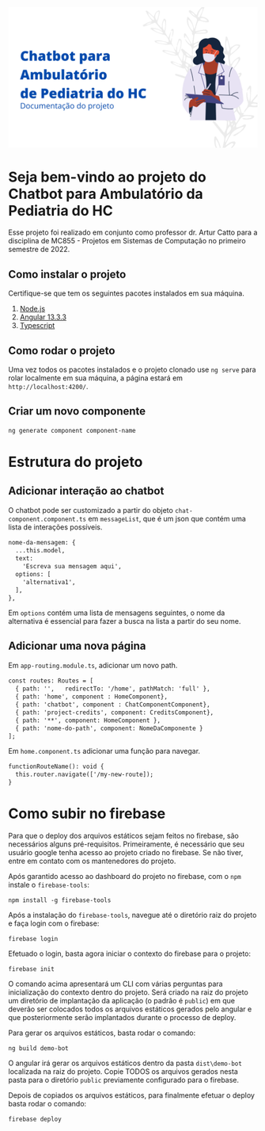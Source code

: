 ![](https://raw.githubusercontent.com/mc855-grupo-8/demo-bot/19-desenvolver-documenta%C3%A7%C3%A3o-no-readme/docs/header.png)

# Seja bem-vindo ao projeto do Chatbot para Ambulatório da Pediatria do HC

Esse projeto foi realizado em conjunto como professor dr. Artur Catto para a disciplina de MC855 - Projetos em Sistemas de Computação no primeiro semestre de 2022.

## Como instalar o projeto

Certifique-se que tem os seguintes pacotes instalados em sua máquina.

1. [Node.js](https://nodejs.org/en/)
2. [Angular 13.3.3](https://angular.io/)
3. [Typescript](https://www.typescriptlang.org/)

## Como rodar o projeto

Uma vez todos os pacotes instalados e o projeto clonado use `ng serve` para rolar localmente em sua máquina, a página estará em `http://localhost:4200/`.

## Criar um novo componente

```
ng generate component component-name
```

# Estrutura do projeto

## Adicionar interação ao chatbot

O chatbot pode ser customizado a partir do objeto `chat-component.component.ts` em `messageList`, que é um json que contém uma lista de interações possíveis.

```
nome-da-mensagem: {
  ...this.model,
  text:
    'Escreva sua mensagem aqui',
  options: [
    'alternativa1',
  ],
},
```

Em `options` contém uma lista de mensagens seguintes, o nome da alternativa é essencial para fazer a busca na lista a partir do seu nome.

## Adicionar uma nova página

Em `app-routing.module.ts`, adicionar um novo path.

```
const routes: Routes = [
  { path: '',   redirectTo: '/home', pathMatch: 'full' },
  { path: 'home', component : HomeComponent},
  { path: 'chatbot', component : ChatComponentComponent},
  { path: 'project-credits', component: CreditsComponent},
  { path: '**', component: HomeComponent },
  { path: 'nome-do-path', component: NomeDaComponente }
];
```

Em `home.component.ts` adicionar uma função para navegar.

```
functionRouteName(): void {
  this.router.navigate(['/my-new-route]);
}
```

# Como subir no firebase

Para que o deploy dos arquivos estáticos sejam feitos no firebase, são necessários alguns pré-requisitos. Primeiramente, é necessário que seu usuário google tenha acesso ao projeto criado no firebase. Se não tiver, entre em contato com os mantenedores do projeto.

Após garantido acesso ao dashboard do projeto no firebase, com o `npm` instale o `firebase-tools`:

```
npm install -g firebase-tools
```

Após a instalação do `firebase-tools`, navegue até o diretório raiz do projeto e faça login com o firebase:

```
firebase login
```

Efetuado o login, basta agora iniciar o contexto do firebase para o projeto:

```
firebase init
```

O comando acima apresentará um CLI com várias perguntas para inicialização do contexto dentro do projeto. Será criado na raiz do projeto um diretório de implantação da aplicação (o padrão é `public`) em que deverão ser colocados todos os arquivos estáticos gerados pelo angular e que posteriormente serão implantados durante o processo de deploy.

Para gerar os arquivos estáticos, basta rodar o comando:

```
ng build demo-bot
```

O angular irá gerar os arquivos estáticos dentro da pasta `dist\demo-bot` localizada na raiz do projeto. Copie TODOS os arquivos gerados nesta pasta para o diretório `public` previamente configurado para o firebase.

Depois de copiados os arquivos estáticos, para finalmente efetuar o deploy basta rodar o comando:

```
firebase deploy
```
